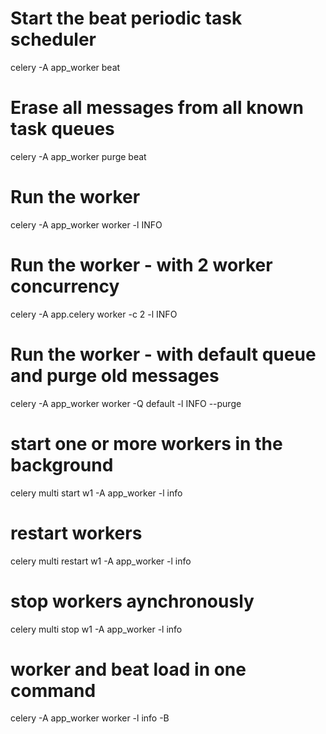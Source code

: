 # Start the beat periodic task scheduler
  celery -A app_worker beat

# Erase all messages from all known task queues
  celery -A app_worker purge beat

# Run the worker
  celery -A app_worker worker -l INFO

# Run the worker - with 2 worker concurrency
  celery -A app.celery worker -c 2 -l INFO

# Run the worker - with default queue and purge old messages
  celery -A app_worker worker -Q default -l INFO --purge

# start one or more workers in the background
  celery multi start w1 -A app_worker -l info

# restart workers
  celery multi restart w1 -A app_worker -l info

# stop workers aynchronously
  celery multi stop w1 -A app_worker -l info

# worker and beat load in one command
  celery -A app_worker worker -l info -B

